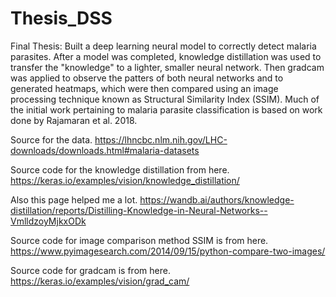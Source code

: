 # Thesis_DSS
Final Thesis: Built a deep learning neural model to correctly detect malaria parasites. After a model was completed, knowledge distillation was used to transfer the "knowledge" to a lighter, smaller neural network. Then gradcam was applied to observe the patters of both neural networks and to generated heatmaps, which were then compared using an image processing technique known as Structural Similarity Index (SSIM). Much of the initial work pertaining to malaria parasite classification is based on work done by Rajamaran et al. 2018.  

Source for the data.  https://lhncbc.nlm.nih.gov/LHC-downloads/downloads.html#malaria-datasets

Source code for the knowledge distillation from here. https://keras.io/examples/vision/knowledge_distillation/

Also this page helped me a lot. https://wandb.ai/authors/knowledge-distillation/reports/Distilling-Knowledge-in-Neural-Networks--VmlldzoyMjkxODk

Source code for image comparison method SSIM is from here. https://www.pyimagesearch.com/2014/09/15/python-compare-two-images/

Source code for gradcam is from here. https://keras.io/examples/vision/grad_cam/

